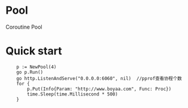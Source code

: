 # Pool
Coroutine Pool  
# Quick start
```
    p := NewPool(4)  
    go p.Run()  
    go http.ListenAndServe("0.0.0.0:6060", nil)  //pprof查看协程个数
    for {
        p.Put(Info{Param: "http://www.boyaa.com", Func: Proc})
        time.Sleep(time.Millisecond * 500)
    }
```


